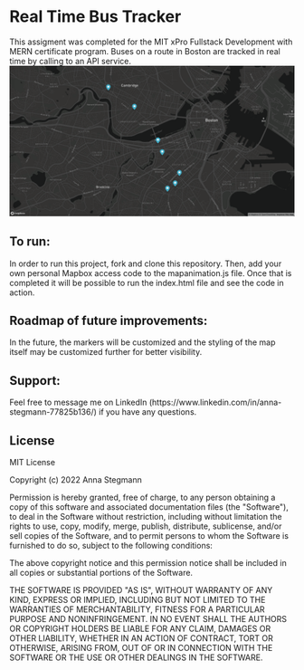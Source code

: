 # Real Time Bus Tracker

This assigment was completed for the MIT xPro Fullstack Development with MERN certificate program. Buses on a route in Boston are tracked in real time by calling to an API service.
<img src="RealTimeBusTrackerSS.png" alt="Photo of Real Time Bus Tracker project" title="Real Time Bus Tracker">
<h2>To run: </h2>
In order to run this project, fork and clone this repository. Then, add your own personal Mapbox access code to the mapanimation.js file. Once that is completed it will be possible to run the index.html file and see the code in action. 

<h2>Roadmap of future improvements:</h2>
In the future, the markers will be customized and the styling of the map itself may be customized further for better visibility.

<h2>Support:</h2>
Feel free to message me on LinkedIn (https://www.linkedin.com/in/anna-stegmann-77825b136/) if you have any questions. 

<h2>License</h2>
MIT License

Copyright (c) 2022 Anna Stegmann

Permission is hereby granted, free of charge, to any person obtaining a copy of this software and associated documentation files (the "Software"), to deal in the Software without restriction, including without limitation the rights to use, copy, modify, merge, publish, distribute, sublicense, and/or sell copies of the Software, and to permit persons to whom the Software is furnished to do so, subject to the following conditions:

The above copyright notice and this permission notice shall be included in all copies or substantial portions of the Software.

THE SOFTWARE IS PROVIDED "AS IS", WITHOUT WARRANTY OF ANY KIND, EXPRESS OR IMPLIED, INCLUDING BUT NOT LIMITED TO THE WARRANTIES OF MERCHANTABILITY, FITNESS FOR A PARTICULAR PURPOSE AND NONINFRINGEMENT. IN NO EVENT SHALL THE AUTHORS OR COPYRIGHT HOLDERS BE LIABLE FOR ANY CLAIM, DAMAGES OR OTHER LIABILITY, WHETHER IN AN ACTION OF CONTRACT, TORT OR OTHERWISE, ARISING FROM, OUT OF OR IN CONNECTION WITH THE SOFTWARE OR THE USE OR OTHER DEALINGS IN THE SOFTWARE.
